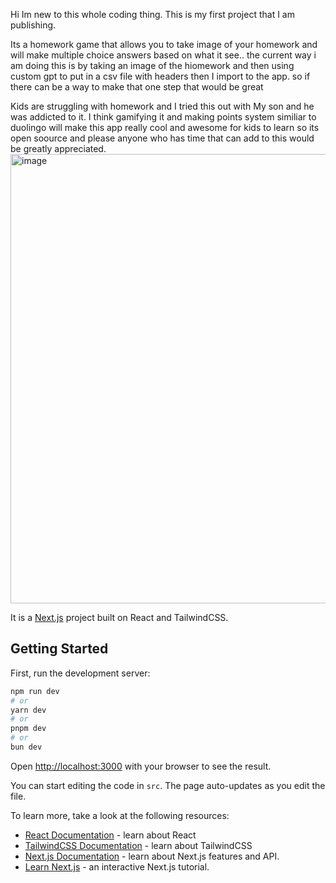 Hi Im new to this whole coding thing.
This is my first project that I am publishing.

Its a homework game that allows you to take image of your homework and will make multiple choice answers based on what it see.. the current way i am doing this is by taking an image of the hiomework and then using custom gpt to put in a csv file with headers then I import to the app. so if there can be a way to make that one step that would be great 


Kids are struggling with homework and I tried this out with My son and he was addicted to it. I think gamifying it and making points system similiar to duolingo will make this app really cool and awesome for kids to learn so its open soource and please anyone who has time that can add to this would be greatly appreciated.
<img width="719" alt="image" src="https://github.com/user-attachments/assets/27dadd45-d9a2-4c58-a3f1-3ec8af0ac1fb">



It is a [Next.js](https://nextjs.org/) project built on React and TailwindCSS.

## Getting Started

First, run the development server:

```bash
npm run dev
# or
yarn dev
# or
pnpm dev
# or
bun dev
```

Open [http://localhost:3000](http://localhost:3000) with your browser to see the result.

You can start editing the code in `src`. The page auto-updates as you edit the file.

To learn more, take a look at the following resources:

- [React Documentation](https://react.dev/) - learn about React
- [TailwindCSS Documentation](https://tailwindcss.com/) - learn about TailwindCSS
- [Next.js Documentation](https://nextjs.org/docs) - learn about Next.js features and API.
- [Learn Next.js](https://nextjs.org/learn) - an interactive Next.js tutorial.
